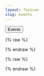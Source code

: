 ```yaml
---
layout: favicon
slug: events
---
```


<button id="triggerWorkflow">Events</button>

{% raw %}
<script>
document.getElementById('triggerWorkflow').addEventListener('click', () => {
  const url = `https://api.github.com/repos/marioseixas/marioseixas.github.io/actions/workflows/trigger-workflow.yml/dispatches`;
  
  const data = {
    ref: 'main',
    inputs: {
      run_workflow: 'yes'
    }
  };
  
  // Initiate the workflow dispatch without exposing the PAT
  fetch(url, {
    method: 'POST',
    headers: {
      'Accept': 'application/vnd.github.v3+json',
      'Content-Type': 'application/json'
    },
    body: JSON.stringify(data)
  })
  .then(response => {
    if (response.status === 201) {
      alert('Workflow trigger initiated successfully!');
    } else {
      response.json().then(data => {
        alert(`Failed to trigger workflow: ${data.message}`);
      });
    }
  })
  .catch(error => {
    console.error('Error:', error);
    alert('An error occurred while triggering the workflow.');
  });
});
</script>
{% endraw %}
<!-- Load FullCalendar Library -->

<script src="/assets/js/vendor/fullcalendar/index.global.min.js"></script>

{% raw %}
<script>
  document.addEventListener('DOMContentLoaded', function() {
    var calendarEl = document.getElementById('calendar');
    fetch('/assets/data/events.json')
      .then(response => response.json())
      .then(data => {
        var calendar = new FullCalendar.Calendar(calendarEl, {
          initialView: 'listMonth',
          events: data
        });
        calendar.render();
      })
      .catch(error => {
        console.error('Error loading events:', error);
      });
  });
</script>
{% endraw %}

<div id="calendar"></div>
